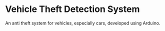 # Vehicle Theft Detection System
An anti theft system for vehicles, especially cars, developed using Arduino.

